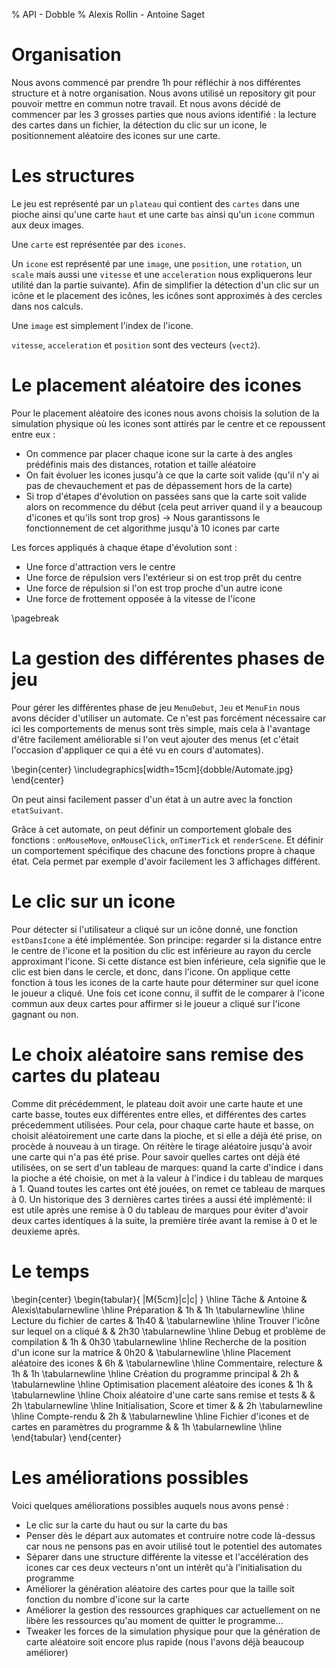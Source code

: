 % API - Dobble
% Alexis Rollin - Antoine Saget

# Organisation

Nous avons commencé par prendre 1h pour réfléchir à nos différentes structure et à notre organisation.
Nous avons utilisé un repository git pour pouvoir mettre en commun notre travail. Et nous avons décidé de commencer par les 3 grosses parties que nous avions identifié : la lecture des cartes dans un fichier, la détection du clic sur un icone, le positionnement aléatoire des icones sur une carte.

# Les structures

Le jeu est représenté par un `plateau` qui contient des `cartes` dans une pioche ainsi qu'une carte `haut` et une carte `bas` ainsi qu'un `icone` commun aux deux images.

Une `carte` est représentée par des `icones`.

Un `icone` est représenté par une `image`, une `position`, une `rotation`, un `scale` mais aussi une `vitesse` et une `acceleration` nous expliquerons leur utilité dan la partie suivante). Afin de simplifier la détection d'un clic sur un icône et le placement des icônes, les icônes sont approximés à des cercles dans nos calculs.

Une `image` est simplement l'index de l'icone.

`vitesse`, `acceleration` et `position` sont des vecteurs (`vect2`).

# Le placement aléatoire des icones

Pour le placement aléatoire des icones nous avons choisis la solution de la simulation physique où les icones sont attirés par le centre et ce repoussent entre eux :

- On commence par placer chaque icone sur la carte à des angles prédéfinis mais des distances, rotation et taille aléatoire
- On fait évoluer les icones jusqu'à ce que la carte soit valide (qu'il n'y ai pas de chevauchement et pas de dépassement hors de la carte)
- Si trop d'étapes d'évolution on passées sans que la carte soit valide alors on recommence du début (cela peut arriver quand il y a beaucoup d'icones et qu'ils sont trop gros) -> Nous garantissons le fonctionnement de cet algorithme jusqu'à 10 icones par carte

Les forces appliqués à chaque étape d'évolution sont :

- Une force d'attraction vers le centre
- Une force de répulsion vers l'extérieur si on est trop prêt du centre
- Une force de répulsion si l'on est trop proche d'un autre icone
- Une force de frottement opposée à la vitesse de l'icone

\pagebreak

# La gestion des différentes phases de jeu

Pour gérer les différentes phase de jeu `MenuDebut`, `Jeu` et `MenuFin` nous avons décider d'utiliser un automate. Ce n'est pas forcément nécessaire car ici les comportements de menus sont très simple, mais cela à l'avantage d'être facilement améliorable si l'on veut ajouter des menus (et c'était l'occasion d'appliquer ce qui a été vu en cours d'automates).

\begin{center}
\includegraphics[width=15cm]{dobble/Automate.jpg}
\end{center}

On peut ainsi facilement passer d'un état à un autre avec la fonction `etatSuivant`.

Grâce à cet automate, on peut définir un comportement globale des fonctions : `onMouseMove`, `onMouseClick`, `onTimerTick` et `renderScene`.
Et définir un comportement spécifique des chacune des fonctions propre à chaque état. Cela permet par exemple d'avoir facilement les 3 affichages différent.

# Le clic sur un icone

Pour détecter si l'utilisateur a cliqué sur un icône donné, une fonction `estDansIcone` a été implémentée. Son principe: regarder si la distance entre le centre de l'icone et la position du clic est inférieure au rayon du cercle approximant l'icone. Si cette distance est bien inférieure, cela signifie que le clic est bien dans le cercle, et donc, dans l'icone.
On applique cette fonction à tous les icones de la carte haute pour déterminer sur quel icone le joueur a cliqué. Une fois cet icone connu, il suffit de le comparer à l'icone commun aux deux cartes pour affirmer si le joueur a cliqué sur l'icone gagnant ou non.

# Le choix aléatoire sans remise des cartes du plateau

Comme dit précédemment, le plateau doit avoir une carte haute et une carte basse, toutes eux différentes entre elles, et différentes des cartes précedemment utilisées. Pour cela, pour chaque carte haute et basse, on choisit aléatoirement une carte dans la pioche, et si elle a déjà été prise, on procède à nouveau à un tirage. On réitère le tirage aléatoire jusqu'à avoir une carte qui n'a pas été prise. Pour savoir quelles cartes ont déjà été utilisées, on se sert d'un tableau de marques: quand la carte d'indice i dans la pioche a été choisie, on met à la valeur à l'indice i du tableau de marques à 1. Quand toutes les cartes ont été jouées, on remet ce tableau de marques à 0.
Un historique des 3 dernières cartes tirées a aussi été implémenté: il est utile après une remise à 0 du tableau de marques pour éviter d'avoir deux cartes identiques à la suite, la première tirée avant la remise à 0 et le deuxieme après.

# Le temps

\begin{center}
\begin{tabular}{ |M{5cm}|c|c| }
    \hline
    Tâche & Antoine & Alexis\tabularnewline  \hline
    Préparation & 1h & 1h \tabularnewline \hline
    Lecture du fichier de cartes & 1h40 & \tabularnewline \hline
    Trouver l'icône sur lequel on a cliqué  &  & 2h30 \tabularnewline \hline
    Debug et problème de compilation & 1h & 0h30 \tabularnewline \hline
    Recherche de la position d'un icone sur la matrice & 0h20 & \tabularnewline \hline
    Placement aléatoire des icones & 6h & \tabularnewline \hline
    Commentaire, relecture & 1h & 1h \tabularnewline \hline
    Création du programme principal & 2h & \tabularnewline \hline
    Optimisation placement aléatoire des icones & 1h & \tabularnewline \hline
    Choix aléatoire d'une carte sans remise et tests & & 2h \tabularnewline \hline
    Initialisation, Score et timer & & 2h  \tabularnewline \hline
    Compte-rendu & 2h & \tabularnewline \hline
    Fichier d'icones et de cartes en paramètres du programme & & 1h  \tabularnewline \hline
\end{tabular}
\end{center}

# Les améliorations possibles

Voici quelques améliorations possibles auquels nous avons pensé :

- Le clic sur la carte du haut ou sur la carte du bas
- Penser dès le départ aux automates et contruire notre code là-dessus car nous ne pensons pas en avoir utilisé tout le potentiel des automates
- Séparer dans une structure différente la vitesse et l'accélération des icones car ces deux vecteurs n'ont un intérêt qu'à l'initialisation du programme
- Améliorer la génération aléatoire des cartes pour que la taille soit fonction du nombre d'icone sur la carte
- Améliorer la gestion des ressources graphiques car actuellement on ne libère les ressources qu'au moment de quitter le programme...
- Tweaker les forces de la simulation physique pour que la génération de carte aléatoire soit encore plus rapide (nous l'avons déjà beaucoup améliorer)